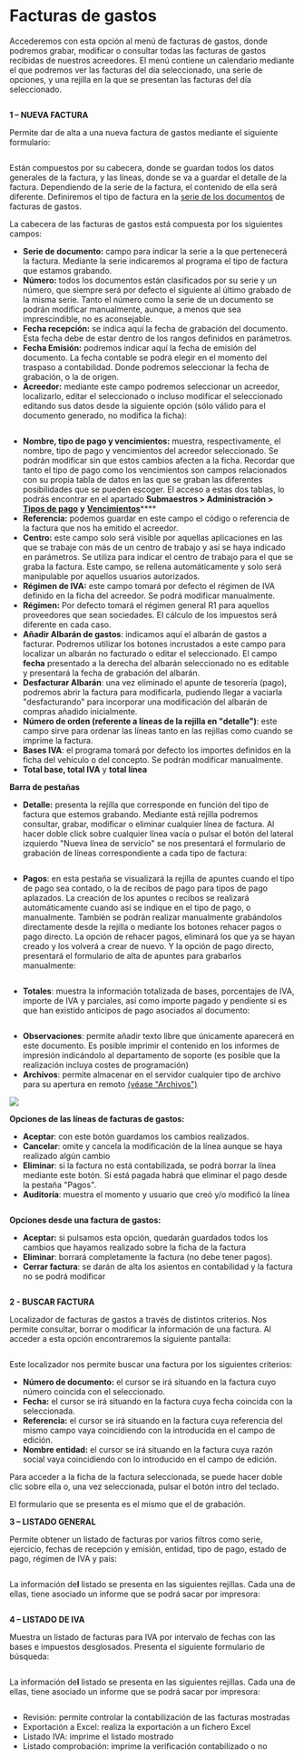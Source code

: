 # Facturas de gastos

Accederemos con esta opción al menú de facturas de gastos, donde podremos grabar, modificar o consultar todas las facturas de gastos recibidas de nuestros acreedores. El menú contiene un calendario mediante el que podremos ver las facturas del día seleccionado, una serie de opciones, y una rejilla en la que se presentan las facturas del día seleccionado.

<figure><img src="../../.gitbook/assets/imagen (20) (1).png" alt=""><figcaption></figcaption></figure>

**1 – NUEVA FACTURA**

Permite dar de alta a una nueva factura de gastos mediante el siguiente formulario:

<figure><img src="../../.gitbook/assets/imagen (17).png" alt=""><figcaption></figcaption></figure>

Están compuestos por su cabecera, donde se guardan todos los datos generales de la factura, y las líneas, donde se va a guardar el detalle de la factura. Dependiendo de la serie de la factura, el contenido de ella será diferente. Definiremos el tipo de factura en la [serie de los documentos](../configuracion/series-de-documentos.md) de facturas de gastos.

La cabecera de las facturas de gastos está compuesta por los siguientes campos:

* **Serie de documento:** campo para indicar la serie a la que pertenecerá la factura. Mediante la serie indicaremos al programa el tipo de factura que estamos grabando.
* **Número:** todos los documentos están clasificados por su serie y un número, que siempre será por defecto el siguiente al último grabado de la misma serie. Tanto el número como la serie de un documento se podrán modificar manualmente, aunque, a menos que sea imprescindible, no es aconsejable.
* **Fecha recepción:** se indica aquí la fecha de grabación del documento. Esta fecha debe de estar dentro de los rangos definidos en parámetros.
* **Fecha Emisión:** podremos indicar aquí la fecha de emisión del documento. La fecha contable se podrá elegir en el momento del traspaso a contabilidad. Donde podremos seleccionar la fecha de grabación, o la de origen.
* **Acreedor:** mediante este campo podremos seleccionar un acreedor, localizarlo, editar el seleccionado o incluso modificar el seleccionado editando sus datos desde la siguiente opción (sólo válido para el documento generado, no modifica la ficha):

<figure><img src="../../.gitbook/assets/imagen (14) (1).png" alt=""><figcaption></figcaption></figure>

* **Nombre, tipo de pago y vencimientos:** muestra, respectivamente, el nombre, tipo de pago y vencimientos del acreedor seleccionado. Se podrán modificar sin que estos cambios afecten a la ficha. Recordar que tanto el tipo de pago como los vencimientos son campos relacionados con su propia tabla de datos en las que se graban las diferentes posibilidades que se pueden escoger. El acceso a estas dos tablas, lo podrás encontrar en el apartado **Submaestros > Administración >** [**Tipos de pago**](../submaestros/administracion-1/tipos-de-pago.md) **y** [**Vencimientos**](../submaestros/administracion-1/vencimientos.md)****
* **Referencia:** podemos guardar en este campo el código o referencia de la factura que nos ha emitido el acreedor.
* **Centro:** este campo solo será visible por aquellas aplicaciones en las que se trabaje con más de un centro de trabajo y así se haya indicado en parámetros. Se utiliza para indicar el centro de trabajo para el que se graba la factura. Este campo, se rellena automáticamente y solo será manipulable por aquellos usuarios autorizados.
* **Régimen de IVA:** este campo tomará por defecto el régimen de IVA definido en la ficha del acreedor. Se podrá modificar manualmente.
* **Régimen:** Por defecto tomará el régimen general R1 para aquellos proveedores que sean sociedades. El cálculo de los impuestos será diferente en cada caso.
* **Añadir Albarán de gastos**: indicamos aquí el albarán de gastos a facturar. Podremos utilizar los botones incrustados a este campo para localizar un albarán no facturado o editar el seleccionado. El campo **fecha** presentado a la derecha del albarán seleccionado no es editable y presentará la fecha de grabación del albarán.
* **Desfacturar Albarán**: una vez eliminado el apunte de tesorería (pago), podremos abrir la factura para modificarla, pudiendo llegar a vaciarla "desfacturando" para incorporar una modificación del albarán de compras añadido inicialmente.
* **Número de orden (referente a líneas de la rejilla en "detalle")**: este campo sirve para ordenar las líneas tanto en las rejillas como cuando se imprime la factura.
* **Bases IVA**: el programa tomará por defecto los importes definidos en la ficha del vehículo o del concepto. Se podrán modificar manualmente.
* **Total base, total IVA** y **total línea**

**Barra de pestañas**

* **Detalle:** presenta la rejilla que corresponde en función del tipo de factura que estemos grabando. Mediante está rejilla podremos consultar, grabar, modificar o eliminar cualquier línea de factura. Al hacer doble click sobre cualquier línea vacía o pulsar el botón del lateral izquierdo "Nueva línea de servicio" se nos presentará el formulario de grabación de líneas correspondiente a cada tipo de factura:

<figure><img src="../../.gitbook/assets/imagen (3) (1) (5).png" alt=""><figcaption></figcaption></figure>

* **Pagos**: en esta pestaña se visualizará la rejilla de apuntes cuando el tipo de pago sea contado, o la de recibos de pago para tipos de pago aplazados. La creación de los apuntes o recibos se realizará automáticamente cuando así se indique en el tipo de pago, o manualmente. También se podrán realizar manualmente grabándolos directamente desde la rejilla o mediante los botones rehacer pagos o pago directo. La opción de rehacer pagos, eliminará los que ya se hayan creado y los volverá a crear de nuevo. Y la opción de pago directo, presentará el formulario de alta de apuntes para grabarlos manualmente:

<figure><img src="../../.gitbook/assets/imagen (8) (5) (1).png" alt=""><figcaption></figcaption></figure>

* **Totales**: muestra la información totalizada de bases, porcentajes de IVA, importe de IVA y parciales, así como importe pagado y pendiente si es que han existido anticipos de pago asociados al documento:

<figure><img src="../../.gitbook/assets/imagen (4) (1) (6).png" alt=""><figcaption></figcaption></figure>

* **Observaciones**: permite añadir texto libre que únicamente aparecerá en este documento. Es posible imprimir el contenido en los informes de impresión indicándolo al departamento de soporte (es posible que la realización incluya costes de programación)
* **Archivos**: permite almacenar en el servidor cualquier tipo de archivo para su apertura en remoto [(véase "Archivos")](../maestros/articulos/ficha-del-articulo/archivos.md)

![](<../../.gitbook/assets/imagen (44).png>)

**Opciones de las líneas de facturas de gastos:**

* **Aceptar**: con este botón guardamos los cambios realizados.
* **Cancelar**: omite y cancela la modificación de la línea aunque se haya realizado algún cambio
* **Eliminar**: si la factura no está contabilizada, se podrá borrar la línea mediante este botón. Si está pagada habrá que eliminar el pago desde la pestaña "Pagos".
* **Auditoría**: muestra el momento y usuario que creó y/o modificó la línea

<figure><img src="../../.gitbook/assets/imagen (10) (1) (1).png" alt=""><figcaption></figcaption></figure>

**Opciones desde una factura de gastos:**

* **Aceptar:** si pulsamos esta opción, quedarán guardados todos los cambios que hayamos realizado sobre la ficha de la factura
* **Eliminar**: borrará completamente la factura (no debe tener pagos).
* **Cerrar factura**: se darán de alta los asientos en contabilidad y la factura no se podrá modificar

<figure><img src="../../.gitbook/assets/imagen (1) (1) (5).png" alt=""><figcaption></figcaption></figure>

**2 - BUSCAR FACTURA**

Localizador de facturas de gastos a través de distintos criterios. Nos permite consultar, borrar o modificar la información de una factura. Al acceder a esta opción encontraremos la siguiente pantalla:

<figure><img src="../../.gitbook/assets/imagen (16) (1).png" alt=""><figcaption></figcaption></figure>

Este localizador nos permite buscar una factura por los siguientes criterios:

* **Número de documento:** el cursor se irá situando en la factura cuyo número coincida con el seleccionado.
* **Fecha:** el cursor se irá situando en la factura cuya fecha coincida con la seleccionada.
* **Referencia:** el cursor se irá situando en la factura cuya referencia del mismo campo vaya coincidiendo con la introducida en el campo de edición.
* **Nombre entidad:** el cursor se irá situando en la factura cuya razón social vaya coincidiendo con lo introducido en el campo de edición.

Para acceder a la ficha de la factura seleccionada, se puede hacer doble clic sobre ella o, una vez seleccionada, pulsar el botón intro del teclado.

El formulario que se presenta es el mismo que el de grabación.

**3 – LISTADO GENERAL**

Permite obtener un listado de facturas por varios filtros como serie, ejercicio, fechas de recepción y emisión, entidad, tipo de pago, estado de pago, régimen de IVA y país:

<figure><img src="../../.gitbook/assets/imagen (2) (1) (5).png" alt=""><figcaption></figcaption></figure>

La información de**l** listado se presenta en las siguientes rejillas. Cada una de ellas, tiene asociado un informe que se podrá sacar por impresora:

<figure><img src="../../.gitbook/assets/imagen (5) (1) (3).png" alt=""><figcaption></figcaption></figure>

**4 – LISTADO DE IVA**

Muestra un listado de facturas para IVA por intervalo de fechas con las bases e impuestos desglosados. Presenta el siguiente formulario de búsqueda:

<figure><img src="../../.gitbook/assets/imagen (19) (1).png" alt=""><figcaption></figcaption></figure>

La información de**l** listado se presenta en las siguientes rejillas. Cada una de ellas, tiene asociado un informe que se podrá sacar por impresora:

<figure><img src="../../.gitbook/assets/imagen (18) (1).png" alt=""><figcaption></figcaption></figure>

* Revisión: permite controlar la contabilización de las facturas mostradas
* Exportación a Excel: realiza la exportación a un fichero Excel
* Listado IVA: imprime el listado mostrado
* Listado comprobación: imprime la verificación contabilizado o no
